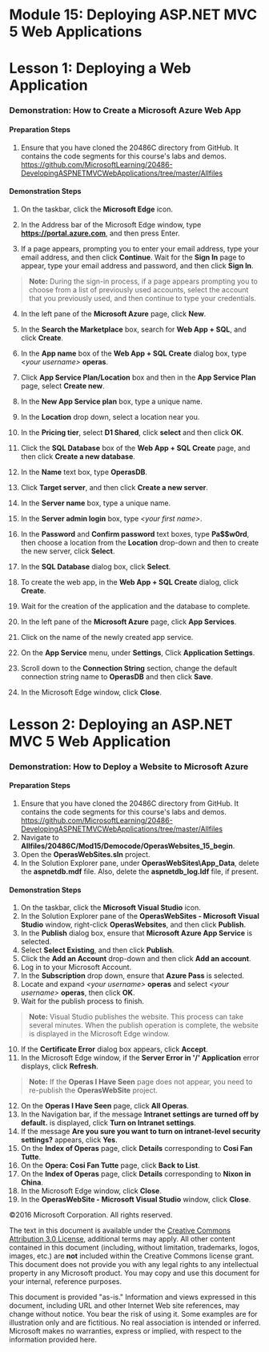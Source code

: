 # Module 15: Deploying ASP.NET MVC 5 Web Applications

# Lesson 1: Deploying a Web Application

### Demonstration: How to Create a Microsoft Azure Web App

#### Preparation Steps

1. Ensure that you have cloned the 20486C directory from GitHub. It contains the code segments for this course's labs and demos. https://github.com/MicrosoftLearning/20486-DevelopingASPNETMVCWebApplications/tree/master/Allfiles

#### Demonstration Steps

1. On the taskbar, click the **Microsoft Edge** icon.

2. In the Address bar of the Microsoft Edge window, type **https://portal.azure.com**, and then press Enter.
3. If a page appears, prompting you to enter your email address, type your email address, and then click **Continue**. Wait for the **Sign In** page to appear, type your email address and password, and then click **Sign In**.

  >**Note:** During the sign-in process, if a page appears prompting you to choose from a list of previously used accounts, select the account that you previously used, and then continue to type your credentials.


4. In the left pane of the **Microsoft Azure** page, click **New**.
5. In the **Search the Marketplace** box, search for **Web App + SQL**, and click **Create**.
6. In the **App name** box of the **Web App + SQL Create** dialog box, type _&lt;your username&gt;_ **operas**.

7. Click **App Service Plan/Location** box and then in the **App Service Plan** page, select **Create new**.
8. In the **New App Service plan** box, type a unique name.
9. In the **Location** drop down, select a location near you.
10. In the **Pricing tier**, select **D1 Shared**, click **select** and then click **OK**.

11. Click the **SQL Database** box of the **Web App + SQL Create** page, and then click **Create a new database**.
12. In the **Name** text box, type **OperasDB**.
13. Click **Target server**, and then click **Create a new server**.
14. In the **Server name** box, type a unique name.
15. In the **Server admin login** box, type _&lt;your first name&gt;_.
16. In the **Password** and **Confirm password** text boxes, type **Pa$$w0rd**, then choose a location from the **Location** drop-down and then to create the new server, click **Select**.
17. In the **SQL Database** dialog box, click **Select**.
18. To create the web app, in the **Web App + SQL Create** dialog, click **Create**.
19. Wait for the creation of the application and the database to complete. 
20. In the left pane of the **Microsoft Azure** page, click **App Services**.
21. Click on the name of the newly created app service.
22. On the **App Service** menu, under **Settings**, Click **Application Settings**.
23. Scroll down to the **Connection String** section, change the default connection string name to **OperasDB** and then click **Save**.
24. In the Microsoft Edge window, click **Close**.

# Lesson 2: Deploying an ASP.NET MVC 5 Web Application

### Demonstration: How to Deploy a Website to Microsoft Azure

#### Preparation Steps

1. Ensure that you have cloned the 20486C directory from GitHub. It contains the code segments for this course's labs and demos. https://github.com/MicrosoftLearning/20486-DevelopingASPNETMVCWebApplications/tree/master/Allfiles 
2. Navigate to **Allfiles/20486C/Mod15/Democode/OperasWebsites_15_begin**.
3. Open the **OperasWebSites.sln** project.
4. In the Solution Explorer pane, under **OperasWebSites\App\_Data**, delete the **aspnetdb.mdf** file. Also, delete the **aspnetdb\_log.ldf** file, if present.

#### Demonstration Steps

1. On the taskbar, click the **Microsoft Visual Studio** icon.
2. In the Solution Explorer pane of the **OperasWebSites - Microsoft Visual Studio** window, right-click **OperasWebsites**, and then click **Publish**.
3. In the **Publish** dialog box, ensure that **Microsoft Azure App Service** is selected.
4. Select **Select Existing**, and then click **Publish**.
5. Click the **Add an Account** drop-down and then click **Add an account**.
6. Log in to your Microsoft Account.
7. In the **Subscription** drop down, ensure that **Azure Pass** is selected.
8. Locate and expand  _&lt;your username&gt;_ **operas** and select _&lt;your username&gt;_ **operas**, then click **OK**.
9. Wait for the publish process to finish.

  >**Note:** Visual Studio publishes the website. This process can take several minutes. When the publish operation is complete, the website is displayed in the Microsoft Edge window.

10. If the **Certificate Error** dialog box appears, click **Accept**.
11. In the Microsoft Edge window, if the **Server Error in &#39;/&#39; Application** error displays, click **Refresh**.

  >**Note:** If the **Operas I Have Seen** page does not appear, you need to re-publish the **OperasWebSite** project.

12. On the **Operas I Have Seen** page, click **All Operas**.
13. In the Navigation bar, if the message **Intranet settings are turned off by default.** is displayed, click **Turn on Intranet settings**.
14. If the message **Are you sure you want to turn on intranet-level security settings?** appears, click **Yes**.
15. On the **Index of Operas** page, click **Details** corresponding to **Cosi Fan Tutte**.
16. On the **Opera: Cosi Fan Tutte** page, click **Back to List**.
17. On the **Index of Operas** page, click **Details** corresponding to **Nixon in China**.
18. In the Microsoft Edge window, click **Close**.
19. In the **OperasWebSite - Microsoft Visual Studio** window, click **Close**.

©2016 Microsoft Corporation. All rights reserved.

The text in this document is available under the  [Creative Commons Attribution 3.0 License](https://creativecommons.org/licenses/by/3.0/legalcode), additional terms may apply. All other content contained in this document (including, without limitation, trademarks, logos, images, etc.) are  **not**  included within the Creative Commons license grant. This document does not provide you with any legal rights to any intellectual property in any Microsoft product. You may copy and use this document for your internal, reference purposes.

This document is provided &quot;as-is.&quot; Information and views expressed in this document, including URL and other Internet Web site references, may change without notice. You bear the risk of using it. Some examples are for illustration only and are fictitious. No real association is intended or inferred. Microsoft makes no warranties, express or implied, with respect to the information provided here. 
